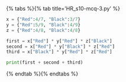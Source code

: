 {% tabs %}{% tab title='HR_s10-mcq-3.py' %}

```py
x = {"Red":4/7, "Black":3/7}
y = {"Red":5/9, "Black":4/9}
z = {"Red":4/8, "Black":4/8}

first = x["Red"] * y["Red"] * z["Black"]
second = x["Red"] * y["Black"] * z["Red"]
third = x["Black"] * y["Red"] * z["Red"]

print(first + second + third)
```

{% endtab %}{% endtabs %}
